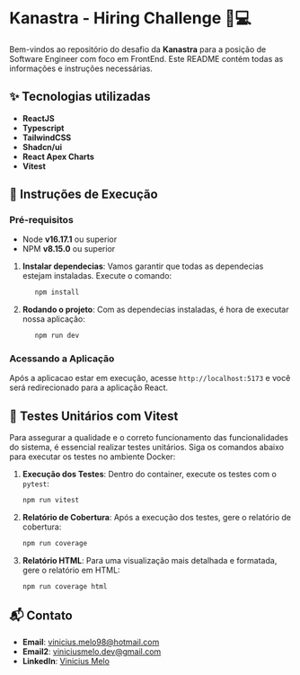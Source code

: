 # Kanastra - Hiring Challenge 💼💻

Bem-vindos ao repositório do desafio da **Kanastra** para a posição de Software Engineer com foco em FrontEnd.
Este README contém todas as informações e instruções necessárias.

## ✨ Tecnologias utilizadas

- **ReactJS**
- **Typescript**
- **TailwindCSS**
- **Shadcn/ui**
- **React Apex Charts**
- **Vitest**

## 🚀 Instruções de Execução

### Pré-requisitos

- Node **v16.17.1** ou superior
- NPM **v8.15.0** ou superior

1. **Instalar dependecias**: Vamos garantir que todas as dependecias estejam instaladas.
   Execute o comando:

   ```sh
      npm install
   ```

2. **Rodando o projeto**: Com as dependecias instaladas, é hora de executar nossa aplicação:

   ```sh
      npm run dev
   ```

### Acessando a Aplicação

Após a aplicacao estar em execução, acesse `http://localhost:5173` e você será redirecionado para a aplicação React.

## 🧪 Testes Unitários com Vitest

Para assegurar a qualidade e o correto funcionamento das funcionalidades do sistema, é essencial realizar testes unitários. Siga os comandos abaixo para executar os testes no ambiente Docker:

1. **Execução dos Testes**: Dentro do container, execute os testes com o `pytest`:

   ```sh
   npm run vitest
   ```

2. **Relatório de Cobertura**: Após a execução dos testes, gere o relatório de cobertura:

   ```sh
   npm run coverage
   ```

3. **Relatório HTML**: Para uma visualização mais detalhada e formatada, gere o relatório em HTML:
   ```sh
   npm run coverage html
   ```

## 📬 Contato

- **Email**: [vinicius.melo98@hotmail.com](mailto:vinicius.melo98@hotmail.com)
- **Email2**: [viniciusmelo.dev@gmail.com](mailto:viniciusmelo.dev@gmail.com)
- **LinkedIn**: [Vinicius Melo](https://www.linkedin.com/in/viniciusmelof)
